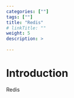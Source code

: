```yaml
---
categories: [""] 
tags: [""] 
title: "Redis"
# linkTitle: ""
weight: 5
description: >
  
---
```


# Introduction
Redis
